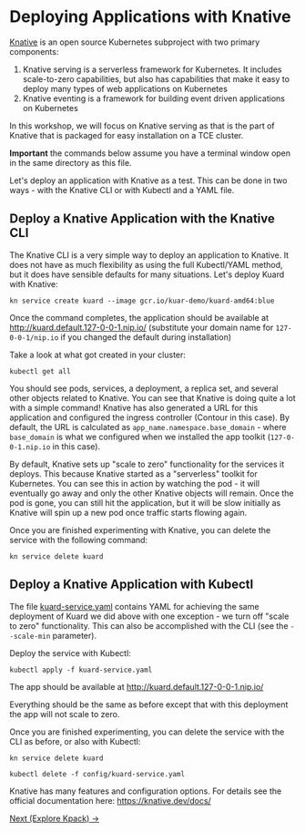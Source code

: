 # Deploying Applications with Knative

[Knative](https://knative.dev/) is an open source Kubernetes subproject with two primary components:

1. Knative serving is a serverless framework for Kubernetes. It includes scale-to-zero capabilities, but also
   has capabilities that make it easy to deploy many types of web applications on Kubernetes
2. Knative eventing is a framework for building event driven applications on Kubernetes

In this workshop, we will focus on Knative serving as that is the part of Knative that is packaged for easy
installation on a TCE cluster.

**Important** the commands below assume you have a terminal window open in the same directory as this file.

Let's deploy an application with Knative as a test. This can be done in two ways - with the Knative CLI or with Kubectl
and a YAML file.

## Deploy a Knative Application with the Knative CLI

The Knative CLI is a very simple way to deploy an application to Knative. It does not have as much
flexibility as using the full Kubectl/YAML method, but it does have sensible defaults for many situations.
Let's deploy Kuard with Knative:

```shell
kn service create kuard --image gcr.io/kuar-demo/kuard-amd64:blue
```

Once the command completes, the application should be available at http://kuard.default.127-0-0-1.nip.io/ (substitute
your domain name for `127-0-0-1/nip.io` if you changed the default during installation)

Take a look at what got created in your cluster:

```shell
kubectl get all
```

You should see pods, services, a deployment, a replica set, and several other objects related to Knative. You can see
that Knative is doing quite a lot with a simple command! Knative has also generated a URL for this application and
configured the ingress controller (Contour in this case). By default, the URL is calculated as
`app_name.namespace.base_domain` - where `base_domain` is what we configured when we installed the app toolkit
(`127-0-0-1.nip.io` in this case).

By default, Knative sets up "scale to zero" functionality for the services it deploys. This because Knative started
as a "serverless" toolkit for Kubernetes. You can see this in action by watching the pod - it will eventually go away
and only the other Knative objects will remain. Once the pod is gone, you can still hit the application, but it
will be slow initially as Knative will spin up a new pod once traffic starts flowing again.

Once you are finished experimenting with Knative, you can delete the service with the following command:

```shell
kn service delete kuard
```

## Deploy a Knative Application with Kubectl

The file [kuard-service.yaml](kuard-service.yaml) contains YAML for achieving the
same deployment of Kuard we did above with one exception - we turn off "scale to zero" functionality. This can
also be accomplished with the CLI (see the `--scale-min` parameter).

Deploy the service with Kubectl:

```shell
kubectl apply -f kuard-service.yaml
```

The app should be available at http://kuard.default.127-0-0-1.nip.io/

Everything should be the same as before except that with this deployment the app will not scale to zero.

Once you are finished experimenting, you can delete the service with the CLI as before, or also with Kubectl: 

```shell
kn service delete kuard

kubectl delete -f config/kuard-service.yaml
```

Knative has many features and configuration options. For details see the official documentation
here: https://knative.dev/docs/

[Next (Explore Kpack) -&gt;](../05-kpack/README.md)
